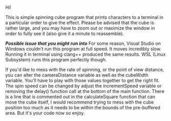 Hi!

This is simple spinning cube program that prints characters to a terminal in a particular order to give the effect. Please be advised that the cube is rather large, and you may have to zoom out or maximize the window in order to fully see it (also give it a minute to reassemble).

***Possible issue that you might run into***
For some reason, Visual Studio on Windows couldn't run this program at full speed. It moves incredibly slow. Running it in terminal using clang++ produced the same results. WSL (Linux Subsystem) runs this program perfectly though.

If you'd like to mess with the rate of spinning, or the point of view distance, you can alter the cameraDistance variable as well as the cubeWidth variable. You'll have to play with those values together to get the right fit. The spin speed can be changed by adjust the incrementSpeed variable or removing the delay() function call at the bottom of the main function. There is a line that is commented out in the calculateSquare function that can move the cube itself, I would recommend trying to mess with the cube position too much as it needs to be within the bounds of the pre-buffered area. But it's your code now so enjoy. 
